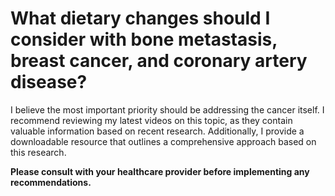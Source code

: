 # What dietary changes should I consider with bone metastasis, breast cancer, and coronary artery disease?

I believe the most important priority should be addressing the cancer itself. I recommend reviewing my latest videos on this topic, as they contain valuable information based on recent research. Additionally, I provide a downloadable resource that outlines a comprehensive approach based on this research.

**Please consult with your healthcare provider before implementing any recommendations.**